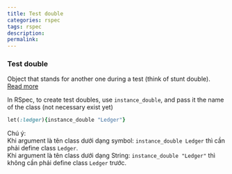 ```yaml
---
title: Test double
categories: rspec
tags: rspec
description: 
permalink: 
---
```


### Test double
Object that stands for another one during a test (think of stunt double). [Read more](https://martinfowler.com/bliki/TestDouble.html)  

In RSpec, to create test doubles, use `instance_double`, and pass it the name of the class (not necessary exist yet)  
```ruby
let(:ledger){instance_double "Ledger"}
```
Chú ý:  
Khi argument là tên class dưới dạng symbol: `instance_double Ledger` thì cần phải define class `Ledger`.  
Khi argument là tên class dưới dạng String: `instance_double "Ledger"` thì không cần phải define class `Ledger` trước.  

